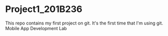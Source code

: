 # Project1_201B236
This repo contains my first project on git.
It's the first time that I'm using git.
Mobile App Development Lab
